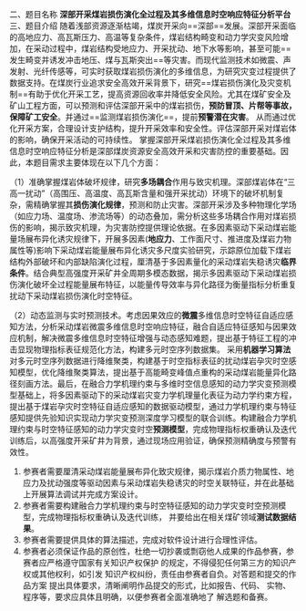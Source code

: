 二、题目名称 
	**深部开采煤岩损伤演化全过程及其多维信息时空响应特征分析平台** 
三、题目介绍 
  随着浅部资源逐渐枯竭，煤炭开采向==深部==发展。深部开采面临的高地应力、高瓦斯压力、高温等复杂条件，煤岩结构畸变和动力学灾变风险增加，在采动过程中，煤岩结构受地应力、开采扰动、地下水等影响，甚至可能==发生畸变并诱发冲击地压、煤与瓦斯突出==等灾害。而现代监测技术如微震、声发射、光纤传感等，可实时获取煤岩损伤演化的多维信息，为研究灾变过程提供了数据支持。在煤炭行业追求安全高效开采背景下，研究==煤岩损伤演化及灾变机制==有助于优化开采工艺，提高资源回收率并降低安全风险。尤其在煤矿安全及矿山工程方面，可以预测和评估深部开采中的煤岩损伤，**预防冒顶、片帮等事故， 保障矿工安全**。并通过==监测煤岩损伤演化==，提前**预警潜在灾害**。 从而通过优化开采方案，合理设计支护结构，提升开采效率和安全性。评估深部开采对煤岩体的影响，确保开采活动的可持续性。 掌握深部开采煤岩损伤演化全过程及其多维信息时空响应特征分析是深部煤炭资源安全高效开采和灾害防控的重要基础。因此，本题目需求主要体现在以下几个方面：
   
  （1）准确掌握煤岩体破坏规律，研究**多场耦合**作用与致灾机理。深部煤岩体在“三高一扰动”（高围压、高温度、高瓦斯含量和强开采扰动）环境下的破坏机制复杂，需精确掌握其**损伤演化规律**，预测和防止灾害。深部开采涉及多种物理化学场（如应力场、温度场、渗流场等）的动态叠加，需分析这些多场耦合作用对煤岩损伤的影响，揭示致灾机理，为灾害防控提供理论依据。在多因素驱动下采动煤岩能量场展布异化诱灾规律下，开展多因素(**地应力**、工作面尺寸、推进度及煤岩力物属性等)影响下采动煤岩能量展布异化诱灾多尺度实验研究，示踪原位加载下煤岩结构外部破坏和内部缺陷演化过程，厘清基于多因素量化的采动煤岩失稳诱灾**临界条件**。结合典型高强度开采矿井全周期多模态数据，揭示多因素驱动下采动煤岩损伤演化破坏全过程能量展布特征，以能量传导效率与异化路径为衡量指标分析重复扰动下采动煤岩损伤演化时空特征。 
  
  （2）动态监测与实时预测技术。考虑因果效应的**微震**多维信息时空特征自适应感知方法，分析采动煤岩微震多维信息时空响应特征，融合自适应特征感知与因果效应机制，解决微震多维信息时空特征增强与动态感知难题，提出基于特征工程的冲击显现物理指标表征规范化方法，构建多元时空序列数据集。 采用**机器学习算法**对多元时空序列数据进行降维聚类，构建基于时空指标表征的扰动煤岩孕灾时空感知模型，优化降维聚类算法，提出基于高能畸变峰值点重构的采动煤岩能量异化路径刻画方法。最后，在融合力学机理约束与多维时空信息感知的动力学灾变预测模型基础上，将多因素驱动下的采动煤岩灾变力学机理量化表征为动力学约束方程，提出基于煤岩孕灾时空特征自适应感知的数据驱动模型，通过力学机理约束与特征感知提供先验知识实现动力学灾变预测深度学习模型的联合训练。构建融合力学机理约束与时空特征感知的动力学灾变时空**预测模型**，完成物理指标权重确认及迭代训练后，以高强度开采矿井为背景，通过现场应用验证，确保预测精确度与预警有效性。
  
1. 参赛者需要厘清采动煤岩能量展布异化致灾规律，揭示煤岩介质力物属性、地应力及扰动强度等驱动因素与采动煤岩失稳诱灾的时空关联特征，并在此基础上开展算法调试并完成方案设计。 
2. 参赛者需要构建融合力学机理约束与时空特征感知的动力学灾变时空预测模型，完成物理指标权重确认及迭代训练， 并要给出在相关煤矿领域**测试数据结果**。
3. 参赛者需要提供具体的算法描述，完成对软件设计进行合理性评估。 
4. 参赛者必须保证作品的原创性，杜绝一切抄袭或剽窃他人成果的作品参赛，参赛者应严格遵守国家有关知识产权保护 的规定，不得侵犯任何第三方的知识产权或其他权利，如引发 知识产权纠纷，责任由参赛者自负。对答题和提交的作品方案 提出具体要求，清晰阐明作品提交的形式，比如报告、代码、 实物、程序等，要求应具体且明确，以便参赛者全面准确地了 解选题和备赛。